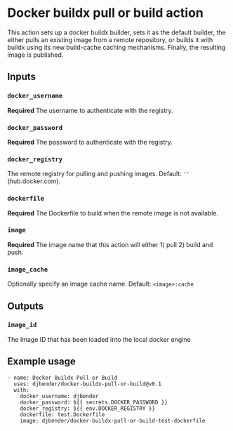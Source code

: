 # Docker buildx pull or build action

This action sets up a docker buildx builder, sets it as the default builder, the either pulls an existing image from a remote repository, or builds it with buildx using its new build-cache caching mechanisms. Finally, the resulting image is published.

## Inputs

### `docker_username`

**Required** The username to authenticate with the registry.

### `docker_password`

**Required** The password to authenticate with the registry.

### `docker_registry`

The remote registry for pulling and pushing images. Default: `''` (hub.docker.com).

### `dockerfile`

**Required** The Dockerfile to build when the remote image is not available.

### `image`

**Required** The image name that this action will either 1) pull 2) build and push.

### `image_cache`

Optionally specify an image cache name. Default: `<image>:cache`

## Outputs

### `image_id`

The Image ID that has been loaded into the local docker engine

## Example usage

    - name: Docker Buildx Pull or Build
      uses: djbender/docker-buildx-pull-or-build@v0.1
      with:
        docker_username: djbender
        docker_password: ${{ secrets.DOCKER_PASSWORD }}
        docker_registry: ${{ env.DOCKER_REGISTRY }}
        dockerfile: test.Dockerfile
        image: djbender/docker-buildx-pull-or-build-test-dockerfile
